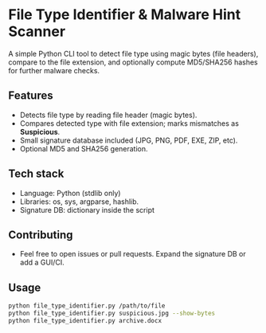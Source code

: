 # File Type Identifier & Malware Hint Scanner

A simple Python CLI tool to detect file type using magic bytes (file headers), compare to the file extension, and optionally compute MD5/SHA256 hashes for further malware checks.

## Features
- Detects file type by reading file header (magic bytes).
- Compares detected type with file extension; marks mismatches as **Suspicious**.
- Small signature database included (JPG, PNG, PDF, EXE, ZIP, etc).
- Optional MD5 and SHA256 generation.

## Tech stack
- Language: Python (stdlib only)
- Libraries: os, sys, argparse, hashlib.
- Signature DB: dictionary inside the script

## Contributing
- Feel free to open issues or pull requests. Expand the signature DB or add a GUI/CI.  

## Usage
```bash
python file_type_identifier.py /path/to/file
python file_type_identifier.py suspicious.jpg --show-bytes
python file_type_identifier.py archive.docx



